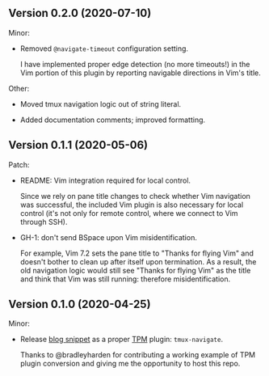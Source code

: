 ## Version 0.2.0 (2020-07-10)

Minor:

  * Removed `@navigate-timeout` configuration setting.

    I have implemented proper edge detection (no more timeouts!) in the Vim
    portion of this plugin by reporting navigable directions in Vim's title.

Other:

  * Moved tmux navigation logic out of string literal.

  * Added documentation comments; improved formatting.

## Version 0.1.1 (2020-05-06)

Patch:

  * README: Vim integration required for local control.

    Since we rely on pane title changes to check whether Vim navigation was
    successful, the included Vim plugin is also necessary for local control
    (it's not only for remote control, where we connect to Vim through SSH).

  * GH-1: don't send BSpace upon Vim misidentification.

    For example, Vim 7.2 sets the pane title to "Thanks for flying Vim" and
    doesn't bother to clean up after itself upon termination.  As a result,
    the old navigation logic would still see "Thanks for flying Vim" as the
    title and think that Vim was still running: therefore misidentification.

## Version 0.1.0 (2020-04-25)

Minor:

  * Release [blog snippet] as a proper [TPM] plugin: `tmux-navigate`.

    Thanks to @bradleyharden for contributing a working example of TPM
    plugin conversion and giving me the opportunity to host this repo.

[TPM]: https://github.com/tmux-plugins/tpm
[blog snippet]: https://sunaku.github.io/tmux-select-pane.html
